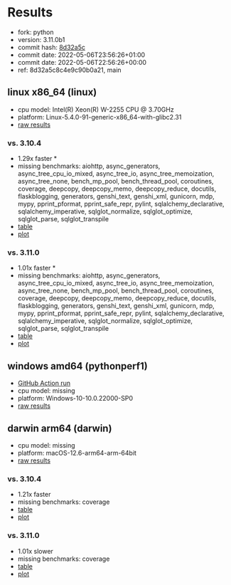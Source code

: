 # Results

- fork: python
- version: 3.11.0b1
- commit hash: [8d32a5c](https://github.com/python/cpython/commit/8d32a5c)
- commit date: 2022-05-06T23:56:26+01:00
- commit date: 2022-05-06T22:56:26+00:00
- ref: 8d32a5c8c4e9c90b0a21, main

## linux x86_64 (linux)

- cpu model: Intel(R) Xeon(R) W-2255 CPU @ 3.70GHz
- platform: Linux-5.4.0-91-generic-x86_64-with-glibc2.31
- [raw results](bm-20220506-linux-x86_64-python-main-3.11.0b1-8d32a5c.json)

### vs. 3.10.4

- 1.29x faster \*
- missing benchmarks: aiohttp, async_generators, async_tree_cpu_io_mixed, async_tree_io, async_tree_memoization, async_tree_none, bench_mp_pool, bench_thread_pool, coroutines, coverage, deepcopy, deepcopy_memo, deepcopy_reduce, docutils, flaskblogging, generators, genshi_text, genshi_xml, gunicorn, mdp, mypy, pprint_pformat, pprint_safe_repr, pylint, sqlalchemy_declarative, sqlalchemy_imperative, sqlglot_normalize, sqlglot_optimize, sqlglot_parse, sqlglot_transpile
- [table](bm-20220506-linux-x86_64-python-main-3.11.0b1-8d32a5c-vs-3.10.4.md)
- [plot](bm-20220506-linux-x86_64-python-main-3.11.0b1-8d32a5c-vs-3.10.4.png)

### vs. 3.11.0

- 1.01x faster \*
- missing benchmarks: aiohttp, async_generators, async_tree_cpu_io_mixed, async_tree_io, async_tree_memoization, async_tree_none, bench_mp_pool, bench_thread_pool, coroutines, coverage, deepcopy, deepcopy_memo, deepcopy_reduce, docutils, flaskblogging, generators, genshi_text, genshi_xml, gunicorn, mdp, mypy, pprint_pformat, pprint_safe_repr, pylint, sqlalchemy_declarative, sqlalchemy_imperative, sqlglot_normalize, sqlglot_optimize, sqlglot_parse, sqlglot_transpile
- [table](bm-20220506-linux-x86_64-python-main-3.11.0b1-8d32a5c-vs-3.11.0.md)
- [plot](bm-20220506-linux-x86_64-python-main-3.11.0b1-8d32a5c-vs-3.11.0.png)

## windows amd64 (pythonperf1)

- [GitHub Action run](https://github.com/faster-cpython/benchmarking/actions/runs/4483411100)
- cpu model: missing
- platform: Windows-10-10.0.22000-SP0
- [raw results](bm-20220506-pythonperf1-amd64-python-8d32a5c8c4e9c90b0a21-3.11.0b1-8d32a5c.json)

## darwin arm64 (darwin)

- cpu model: missing
- platform: macOS-12.6-arm64-arm-64bit
- [raw results](bm-20220506-darwin-arm64-python-8d32a5c8c4e9c90b0a21-3.11.0b1-8d32a5c.json)

### vs. 3.10.4

- 1.21x faster
- missing benchmarks: coverage
- [table](bm-20220506-darwin-arm64-python-8d32a5c8c4e9c90b0a21-3.11.0b1-8d32a5c-vs-3.10.4.md)
- [plot](bm-20220506-darwin-arm64-python-8d32a5c8c4e9c90b0a21-3.11.0b1-8d32a5c-vs-3.10.4.png)

### vs. 3.11.0

- 1.01x slower
- missing benchmarks: coverage
- [table](bm-20220506-darwin-arm64-python-8d32a5c8c4e9c90b0a21-3.11.0b1-8d32a5c-vs-3.11.0.md)
- [plot](bm-20220506-darwin-arm64-python-8d32a5c8c4e9c90b0a21-3.11.0b1-8d32a5c-vs-3.11.0.png)

